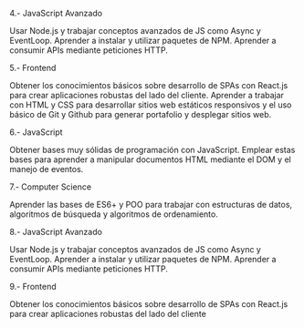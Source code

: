 4.- JavaScript Avanzado

Usar Node.js y trabajar conceptos avanzados de JS como Async y EventLoop. Aprender a instalar y utilizar paquetes de NPM. Aprender a consumir APIs mediante peticiones HTTP.

5.- Frontend

Obtener los conocimientos básicos sobre desarrollo de SPAs con React.js para crear aplicaciones robustas del lado del cliente. Aprender a trabajar con HTML y CSS para desarrollar sitios web estáticos responsivos y el uso básico de Git y Github para generar portafolio y desplegar sitios web.

6.- JavaScript

Obtener bases muy sólidas de programación con JavaScript. Emplear estas bases para aprender a manipular documentos HTML mediante el DOM y el manejo de eventos.

7.- Computer Science

Aprender las bases de ES6+ y POO para trabajar con estructuras de datos, algoritmos de búsqueda y algoritmos de ordenamiento.

8.- JavaScript Avanzado

Usar Node.js y trabajar conceptos avanzados de JS como Async y EventLoop. Aprender a instalar y utilizar paquetes de NPM. Aprender a consumir APIs mediante peticiones HTTP.

9.- Frontend

Obtener los conocimientos básicos sobre desarrollo de SPAs con React.js para crear aplicaciones robustas del lado del cliente
